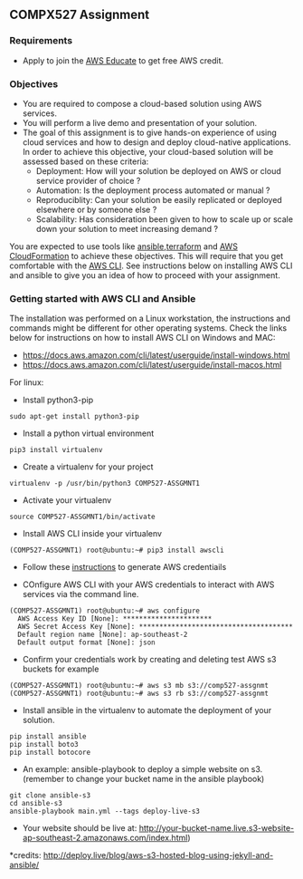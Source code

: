 ## COMPX527 Assignment

### Requirements
* Apply to join the [AWS Educate](https://aws.amazon.com/education/awseducate/) to get free AWS credit.


### Objectives
* You are required to compose a cloud-based solution using AWS services.
* You will perform a live demo and presentation of your solution.
* The goal of this assignment is to give hands-on experience of using cloud services and how to design and deploy cloud-native applications. In order to achieve this objective, your cloud-based solution will be assessed based on these criteria:
  * Deployment: How will your solution be deployed on AWS or cloud service provider of choice ?
  * Automation: Is the deployment process automated or manual ?
  * Reproduciblity: Can your solution be easily replicated or deployed elsewhere or by someone else ?
  * Scalability: Has consideration been given to how to scale up or scale down your solution to meet increasing demand ?
  
You are expected to use tools like [ansible](https://www.ansible.com/resources/get-started),[terraform](https://www.terraform.io/) and [AWS CloudFormation](https://aws.amazon.com/cloudformation/) to achieve these objectives. This will require that you get comfortable with the [AWS CLI](https://aws.amazon.com/cli/). See instructions below on installing AWS CLI and ansible to give you an idea of how to proceed with your assignment.

### Getting started with AWS CLI and Ansible
The installation was performed on a Linux workstation, the instructions and commands might be different for other operating systems. Check the links below for instructions on how to install AWS CLI on Windows and MAC:
* https://docs.aws.amazon.com/cli/latest/userguide/install-windows.html
* https://docs.aws.amazon.com/cli/latest/userguide/install-macos.html

For linux:
* Install python3-pip 
```
sudo apt-get install python3-pip
```
* Install a python virtual environment
```
pip3 install virtualenv
```
* Create a virtualenv for your project
```
virtualenv -p /usr/bin/python3 COMP527-ASSGMNT1
```
* Activate your virtualenv
```
source COMP527-ASSGMNT1/bin/activate
```
* Install AWS CLI inside your virtualenv
```
(COMP527-ASSGMNT1) root@ubuntu:~# pip3 install awscli
```
* Follow these [instructions](https://docs.aws.amazon.com/IAM/latest/UserGuide/getting-started_create-admin-group.html) to generate AWS credentiails

* COnfigure AWS CLI with your AWS credentials to interact with AWS services via the command line.
```
(COMP527-ASSGMNT1) root@ubuntu:~# aws configure 
  AWS Access Key ID [None]: **********************
  AWS Secret Access Key [None]: ************************************** 
  Default region name [None]: ap-southeast-2 
  Default output format [None]: json
```
* Confirm your credentials work by creating and deleting test AWS s3 buckets for example
```
(COMP527-ASSGMNT1) root@ubuntu:~# aws s3 mb s3://comp527-assgnmt
(COMP527-ASSGMNT1) root@ubuntu:~# aws s3 rb s3://comp527-assgnmt
```
* Install ansible in the virtualenv to automate the deployment of your solution.
```
pip install ansible
pip install boto3
pip install botocore
```
* An example: ansible-playbook to deploy a simple website on s3. (remember to change your bucket name in the ansible playbook)
```
git clone ansible-s3
cd ansible-s3
ansible-playbook main.yml --tags deploy-live-s3 
```
* Your website should be live at: http://your-bucket-name.live.s3-website-ap-southeast-2.amazonaws.com/index.html)

*credits:
 http://deploy.live/blog/aws-s3-hosted-blog-using-jekyll-and-ansible/

